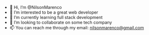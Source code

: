 - 👋 Hi, I’m @NilsonMarenco
- 👀 I’m interested to be a great web developer
- 🌱 I’m currently learning full stack development
- 💞️ I’m looking to collaborate on some tech company
- 📫 You can reach me through my email: nilsonmarenco@gmail.com

<!---
NilsonMarenco/NilsonMarenco is a ✨ special ✨ repository because its `README.md` (this file) appears on your GitHub profile.
You can click the Preview link to take a look at your changes.
--->
